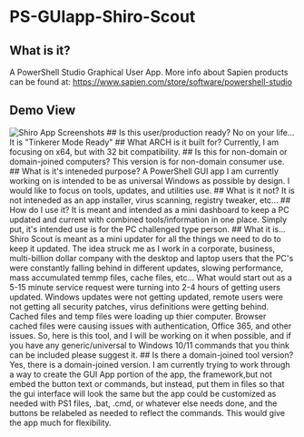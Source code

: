 # PS-GUIapp-Shiro-Scout
## What is it?
A PowerShell Studio Graphical User App.
More info about Sapien products can be found at:
https://www.sapien.com/store/software/powershell-studio
## Demo View
<img src="/repository/assets/shiro.png" alt="Shiro App Screenshots" title="Shiro Screenshots">
## Is this user/production ready?
No on your life... It is "Tinkerer Mode Ready"
## What ARCH is it built for?
Currently, I am focusing on x64, but with 32 bit compatibility.
## Is this for non-domain or domain-joined computers?
This version is for non-domain consumer use.
## What is it's inteneded purpose?
A PowerShell GUI app I am currently working on is intended to be as universal Windows as possible by design. I would like to focus on tools, updates, and utilities use.
## What is it not?
It is not inteneded as an app installer, virus scanning, registry tweaker, etc...
## How do I use it?
It is meant and intended as a mini dashboard to keep a PC updated and current with combined tools/information in one place.
Simply put, it's intended use is for the PC challenged type person.
## What it is...
Shiro Scout is meant as a mini updater for all the things we need to do to keep it updated. 
The idea struck me as I work in a corporate, business, multi-billion dollar company with the desktop and laptop users that the PC's were constantly falling behind in different updates, slowing performance, mass accumulated temmp files, cache files, etc...
What would start out as a 5-15 minute service request were turning into 2-4 hours of getting users updated.
Windows updates were not getting updated, remote users were not getting all security patches, virus definitions were getting behind.
Cached files and temp files were loading up thier computer. Browser cached files were causing issues with authentication, Office 365, and other issues.
So, here is this tool, and I will be working on it when possible, and if you have any generic/universal to Windows 10/11 commands that you think can be included please suggest it.
## Is there a domain-joined tool version?
Yes, there is a domain-joined version.
I am currently trying to work through a way to create the GUI App portion of the app, the framework,but not embed the button text or commands,
but instead, put them in files so that the gui interface will look the same but the app could be customized as needed with PS1 files, .bat, .cmd, or whatever else needs done, and the buttons be relabeled as needed to reflect the commands.
This would give the app much for flexibility.
